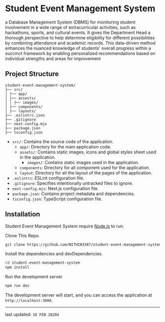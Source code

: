 # Student Event Management System

a Database Management System (DBMS) for monitoring student involvement in a wide range of extracurricular activities, such as hackathons, sports, and cultural events. It gives the Department Head a thorough perspective to help determine eligibility for different possibilities by combining attendance and academic records. This data-driven method enhances the nuanced knowledge of students' overall progress within a succinct framework by enabling personalized recommendations based on individual strengths and areas for improvement


## Project Structure

```tree
student-event-management-system/
├── src/
│ ├── app/
│ ├── assests/
│ │ ├── images/
│ ├── components/
│ ├── layouts/
├── .eslintrc.json
├── .gitignore
├── next-config.mjs
├── package.json
├── tsconfig.json
```

- `src/`: Contains the source code of the application.
  - `app/`: Directory for the main application code.
  - `assets/`: Contains static images, icons and global styles sheet used in the application.
    - `images/`: Contains static images used in the application.
  - `components`: Directory for all component used for the application.
  - `layout`: Directory for all the layout of the pages of the application.
- `.eslintrc`: ESLint configuration file.
- `.gitignore`: Specifies intentionally untracked files to ignore.
- `next-config.mjs`: Next.js configuration file.
- `package.json`: Contains project metadata and dependencies.
- `tsconfig.json`: TypeScript configuration file.


## Installation

Student Event Management System require [Node.js](https://nodejs.org/) to run.

Clone This Repo.

```bash
git clone https://github.com/NITHIN3387/student-event-management-system.git
```

Install the dependencies and devDependencies.

```bash
cd student-event-management-system
npm install
```

Run the development server

```bash
npm run dev
```

The development server will start, and you can access the application at `http://localhost:3000`.

---

last updated: `18 FEB 20204`